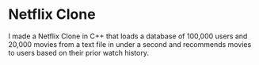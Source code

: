 # Netflix Clone 
I made a Netflix Clone in C++ that loads a database of 100,000 users and 20,000 movies from a text file in under a second and recommends movies to users based on their prior watch history. 
